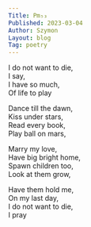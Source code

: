 ```yaml
---
Title: Pm₅₃  
Published: 2023-03-04
Author: Szymon  
Layout: blog  
Tag: poetry  
---
```

I do not want to die,  
I say,  
I have so much,  
Of life to play  

Dance till the dawn,  
Kiss under stars,  
Read every book,  
Play ball on mars,  

Marry my love,  
Have big bright home,  
Spawn children too,  
Look at them grow,  

Have them hold me,  
On my last day,  
I do not want to die,  
I pray  


